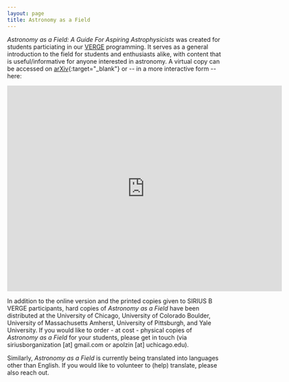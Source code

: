 ```yaml
---
layout: page
title: Astronomy as a Field
---
```


*Astronomy as a Field: A Guide For Aspiring Astrophysicists* was created for students particiating in our [VERGE](https://siriusb.org/programming/#verge-virtual-events-for-remote-gathering-and-engagement) programming. It serves as a general introduction to the field for students and enthusiasts alike, with content that is useful/informative for anyone interested in astronomy. A virtual copy can be accessed on [arXiv](https://arxiv.org/abs/2312.04041){:target="_blank"} or -- in a more interactive form -- here: 

<div class="row">
    <div class="col-sm mt-3 mt-md-0">
        <iframe width="640px" height="480px" src="https://mixam.com/embed/65aac09a232f4f5d5b727f65" allowfullscreen="true" allowtransparency="true" frameborder="0"></iframe>
    </div>
</div>

In addition to the online version and the printed copies given to SIRIUS B VERGE participants, hard copies of *Astronomy as a Field* have been distributed at the University of Chicago, University of Colorado Boulder, University of Massachusetts Amherst, University of Pittsburgh, and Yale University. If you would like to order - at cost - physical copies of *Astronomy as a Field* for your students, please get in touch (via siriusborganization [at] gmail.com or apolzin [at] uchicago.edu).

Similarly, *Astronomy as a Field* is currently being translated into languages other than English. If you would like to volunteer to (help) translate, please also reach out.
